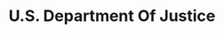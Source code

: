---
# This topic lives at
# https://digital.gov/topics/us-department-of-justice

# Topic Title
title: "U.S. Department Of Justice"

# description — keep it short and clear
# summary: ""

# Weight
weight: 1

# For more information on managing topics,
# see https://github.com/GSA/digitalgov.gov/wiki/topics
---